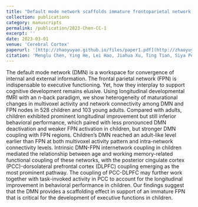 ```yaml
---
title: "Default mode network scaffolds immature frontoparietal network in cognitive development"
collection: publications
category: manuscripts
permalink: /publication/2023-Chen-CC-1
excerpt: ''
date: 2023-03-01
venue: 'Cerebral Cortex'
paperurl: '[http://zhaoyuyao.github.io/files/paper1.pdf](http://zhaoyuyao.github.io/files/2023-Chen-CC-1.pdf)'
citation: 'Menglu Chen, Ying He, Lei Hao, Jiahua Xu, Ting Tian, Siya Peng, Gai Zhao, Jing Lu, Yuyao Zhao, Hui Zhao, Min Jiang, Jia-Hong Gao, Shuping Tan, Yong He, Chao Liu, Sha Tao, Lucina Q Uddin, Qi Dong, Shaozheng Qin, Default mode network scaffolds immature frontoparietal network in cognitive development, Cerebral Cortex, Volume 33, Issue 9, 1 May 2023, Pages 5251–5263, https://doi.org/10.1093/cercor/bhac414'
---
```


The default mode network (DMN) is a workspace for convergence of internal and external information. The frontal parietal network (FPN) is indispensable to executive functioning. Yet, how they interplay to support cognitive development remains elusive. Using longitudinal developmental fMRI with an n-back paradigm, we show heterogeneity of maturational changes in multivoxel activity and network connectivity among DMN and FPN nodes in 528 children and 103 young adults. Compared with adults, children exhibited prominent longitudinal improvement but still inferior behavioral performance, which paired with less pronounced DMN deactivation and weaker FPN activation in children, but stronger DMN coupling with FPN regions. Children’s DMN reached an adult-like level earlier than FPN at both multivoxel activity pattern and intra-network connectivity levels. Intrinsic DMN-FPN internetwork coupling in children mediated the relationship between age and working memory-related functional coupling of these networks, with the posterior cingulate cortex (PCC)-dorsolateral prefrontal cortex (DLPFC) coupling emerging as the most prominent pathway. The coupling of PCC-DLPFC may further work together with task-invoked activity in PCC to account for the longitudinal improvement in behavioral performance in children. Our findings suggest that the DMN provides a scaffolding effect in support of an immature FPN that is critical for the development of executive functions in children.
